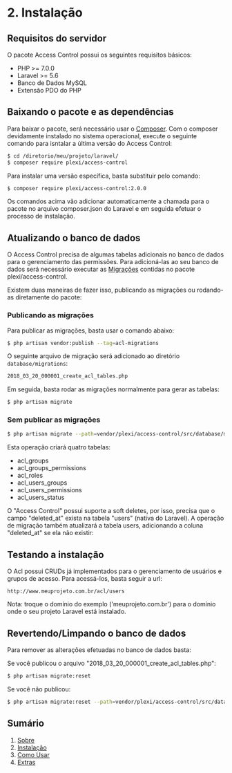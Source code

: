 # 2. Instalação

## Requisitos do servidor

O pacote Access Control possui os seguintes requisitos básicos:

* PHP >= 7.0.0
* Laravel >= 5.6
* Banco de Dados MySQL
* Extensão PDO do PHP

## Baixando o pacote e as dependências

Para baixar o pacote, será necessário usar o [Composer](http://getcomposer.org/).
Com o composer devidamente instalado no sistema operacional, execute o seguinte comando para isntalar a última versão do Access Control: 

```bash
$ cd /diretorio/meu/projeto/laravel/
$ composer require plexi/access-control
```

Para instalar uma versão específica, basta substituir pelo comando:

```bash
$ composer require plexi/access-control:2.0.0
```

Os comandos acima vão adicionar automaticamente a chamada para o pacote no arquivo composer.json do Laravel e em seguida efetuar o processo de instalação.


## Atualizando o banco de dados 

O Access Control precisa de algumas tabelas adicionais no banco de dados para o gerenciamento das permissões.
Para adicioná-las ao seu banco de dados será necessário executar as [Migrações](https://laravel.com/docs/5.6/migrations) contidas no pacote plexi/access-control.

Existem duas maneiras de fazer isso, publicando as migrações ou rodando-as diretamente do pacote:

### Publicando as migrações

Para publicar as migrações, basta usar o comando abaixo:

```bash
$ php artisan vendor:publish --tag=acl-migrations
```
O seguinte arquivo de migração será adicionado ao diretório `database/migrations`:

```bash
2018_03_20_000001_create_acl_tables.php
```

Em seguida, basta rodar as migrações normalmente para gerar as tabelas:

```bash
$ php artisan migrate
```

### Sem publicar as migrações

```bash
$ php artisan migrate --path=vendor/plexi/access-control/src/database/migrations
```

Esta operação criará quatro tabelas:

* acl_groups
* acl_groups_permissions
* acl_roles
* acl_users_groups
* acl_users_permissions
* acl_users_status

O "Access Control" possui suporte a soft deletes, por isso, precisa que o campo "deleted_at" exista 
na tabela "users" (nativa do Laravel). A operação de migração também atualizará a tabela users, 
adicionando a coluna "deleted_at" se ela não existir:


## Testando a instalação

O Acl possui CRUDs já implementados para o gerenciamento de usuários e grupos de acesso.
Para acessá-los, basta seguir a url:

```text
http://www.meuprojeto.com.br/acl/users
```

Nota: troque o domínio do exemplo ('meuprojeto.com.br') para o domínio onde o seu projeto Laravel está instalado.

## Revertendo/Limpando o banco de dados

Para remover as alterações efetuadas no banco de dados basta:

Se você publicou o arquivo "2018_03_20_000001_create_acl_tables.php":

```bash
$ php artisan migrate:reset
```

Se você não publicou:

```bash
$ php artisan migrate:reset --path=vendor/plexi/access-control/src/database/migrations
```

## Sumário

1. [Sobre](01-About.md)
2. [Instalação](02-Installation.md)
3. [Como Usar](03-Usage.md)
4. [Extras](04-Extras.md)
